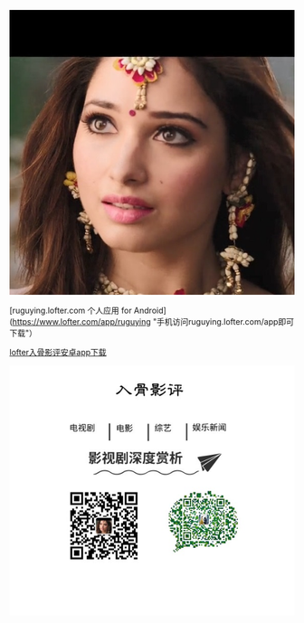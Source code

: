 ![lofter入骨影评](/img/ba.jpg "ruguying.lofter.com")

[ruguying.lofter.com 个人应用 for Android](https://www.lofter.com/app/ruguying "手机访问ruguying.lofter.com/app即可下载"）

[lofter入骨影评安卓app下载](https://www.lofter.com/appdownload/LOFTER_ruguying.apk) 

![关注我的公众号入骨影评](/img/gu.jpg "打开微信扫一扫")
